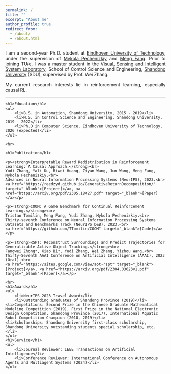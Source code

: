 ```yaml
---
permalink: /
title: ""
excerpt: "About me"
author_profile: true
redirect_from:
  - /about/
  - /about.html
---
```


<!-- <!DOCTYPE html> -->
<html lang="en">
<head>
    <meta charset="UTF-8">
    <meta http-equiv="X-UA-Compatible" content="IE=edge">
    <meta name="viewport" content="width=device-width, initial-scale=1.0">
    <title>Ph.D. Student Profile</title>
</head>
<body>
<div style="text-align:justify">
    <p>I am a second-year Ph.D. student at <a href="https://www.tue.nl/en/" target="_blank">Eindhoven University of Technology</a>,
    under the supervision of <a href="https://www.win.tue.nl/~mpechen/?_gl=1*iopzok*_ga*NTk4Mzc5NDExLjE2ODA3NzUyNjU.*_ga_JN37M497TT*MTY5ODMzMjE2My4yOC4xLjE2OTgzMzIxODEuNDIuMC4w" 
    target="_blank">Mykola Pechenizkiy</a> and <a href="https://mengf1.github.io/" target="_blank">Meng Fang</a>. 
    Prior to joining TU/e, I was a master student in the <a href="http://www.vsislab.com/" target="_blank">Visual, Sensing and Intelligent System Laboratory</a>, School of Control Science and Engineering, <a href="https://www.en.sdu.edu.cn/" target="_blank">Shandong University</a> (SDU), supervised by Prof. Wei Zhang.

  </p>
    <p>My current research interests lie in reinforcement learning, especially causal RL.</p>

</div>
    <hr>

    <h1>Education</h1>
    <ul>
        <li>B.S. in Automation, Shandong University, 2015 - 2019</li>
        <li>M.S. in Control Science and Engineering, Shandong University, 2019 - 2022</li>
        <li>Ph.D in Computer Science, Eindhoven University of Technology, 2026 (expected)</li>
    </ul>

    <hr>

    <h1>Publication</h1>

    <p><strong>Interpretable Reward Redistribution in Reinforcement Learning: A Causal Approach.</strong><br>
    Yudi Zhang, Yali Du, Biwei Huang, Ziyan Wang, Jun Wang, Meng Fang, Mykola Pechenizkiy.<br>
    Advances in Neural Information Processing Systems (NeurIPS), 2023.<br>
    <a href="https://reedzyd.github.io/GenerativeReturnDecomposition/" target="_blank">[Project]</a>, <a href="https://arxiv.org/pdf/2305.18427.pdf" target="_blank">[Paper]</a></p>

    <p><strong>COOM: A Game Benchmark for Continual Reinforcement Learning.</strong><br>
    Tristan Tomilin, Meng Fang, Yudi Zhang, Mykola Pechenizkiy.<br>
    Thirty-seventh Conference on Neural Information Processing Systems Datasets and Benchmarks Track (NeurIPS D&B), 2023.<br>
    <a href="https://github.com/TTomilin/COOM" target="_blank">[Code]</a></p>

    <p><strong>RSPT: Reconstruct Surroundings and Predict Trajectories for Generalizable Active Object Tracking.</strong><br>
    Fangwei Zhong*, Xiao Bi*, Yudi Zhang, Wei Zhang, Yizhou Wang.<br>
    Thirty-Seventh AAAI Conference on Artificial Intelligence (AAAI), 2023 (Oral).<br>
    <a href="https://sites.google.com/view/aot-rspt" target="_blank">[Project]</a>, <a href="https://arxiv.org/pdf/2304.03623v1.pdf" target="_blank">[Paper]</a></p>

    <hr>
    <h1>Award</h1>
    <ul>
        <li>NeurIPS 2023 Travel Award</li>
        <li>Outstanding Graduates of Shandong Province (2019)</li>
    <li>Competitions: Second Prize in the Chinese Graduate Mathematical Modeling Competition (2019), First Prize in the National Electronic Design Competition, Shandong Province (2017), International Aquatic Robot Competition Champion (2018, 2019)</li>
    <li>Scholarships: Shandong University first-class scholarship, Shandong University outstanding students special scholarship, etc.</li>
    </ul>
    <h1>Service</h1>
    <ul>
        <li>Journal Reviewer: IEEE Transactions on Artificial Intelligence</li>
        <li>Conference Reviewer: International Conference on Autonomous Agents and Multiagent Systems (2024)</li>
    </ul>

</body>
</html>
